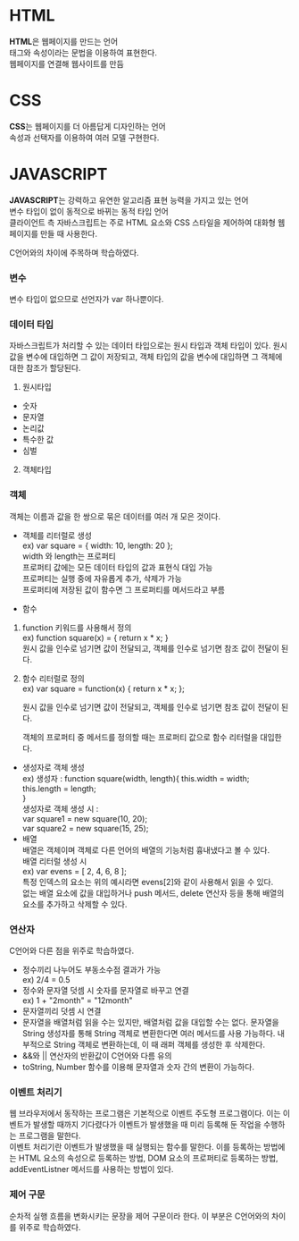 # HTML
**HTML**은 웹페이지를 만드는 언어   
태그와 속성이라는 문법을 이용하여 표현한다.  
웹페이지를 연결해 웹사이트를 만듬
# CSS
**CSS**는 웹페이지를 더 아름답게 디자인하는 언어  
속성과 선택자를 이용하여 여러 모델 구현한다.
# JAVASCRIPT
**JAVASCRIPT**는 강력하고 유연한 알고리즘 표현 능력을 가지고 있는 언어  
변수 타입이 없이 동적으로 바뀌는 동적 타입 언어  
클라이언트 측 자바스크립트는 주로 HTML 요소와 CSS 스타일을 제어하여 대화형 웹페이지를 만들 때 사용한다.  

C언어와의 차이에 주목하며 학습하였다.  

### 변수
변수 타입이 없으므로 선언자가 var 하나뿐이다.  

### 데이터 타입
자바스크립트가 처리할 수 있는 데이터 타입으로는 원시 타입과 객체 타입이 있다. 원시 값을 변수에 대입하면 그 값이 저장되고, 객체 타입의 값을 변수에 대입하면 그 객체에 대한 참조가 할당된다.

1. 원시타입  
* 숫자
* 문자열
* 논리값
* 특수한 값
* 심벌  
2. 객체타입  

### 객체
객체는 이름과 값을 한 쌍으로 묶은 데이터를 여러 개 모은 것이다.   
* 객체를 리터럴로 생성  
ex) var square = { width: 10, length: 20 };  
width 와 length는 프로퍼티  
프로퍼티 값에는 모든 데이터 타입의 값과 표현식 대입 가능  
프로퍼티는 실행 중에 자유롭게 추가, 삭제가 가능  
프로퍼티에 저장된 값이 함수면 그 프로퍼티를 메서드라고 부름

* 함수  
1.  function 키워드를 사용해서 정의  
ex) function square(x) = { return x *  x; }  
원시 값을 인수로 넘기면 값이 전달되고, 객체를 인수로 넘기면 참조 값이 전달이 된다.  
2. 함수 리터럴로 정의  
ex) var square = function(x) { return x * x; };  

    원시 값을 인수로 넘기면 값이 전달되고, 객체를 인수로 넘기면 참조 값이 전달이 된다.  

    객체의 프로퍼티 중 메서드를 정의할 때는 프로퍼티 값으로 함수 리터럴을 대입한다.  
* 생성자로 객체 생성  
ex) 생성자 : function square(width, length){
this.width = width;  
this.length = length;  
}  
생성자로 객체 생성 시 :  
var square1 = new square(10, 20);  
var square2 = new square(15, 25);  
* 배열  
배열은 객체이며 객체로 다른 언어의 배열의 기능처럼 흉내냈다고 볼 수 있다.  
배열 리터럴 생성 시  
ex) var evens = [ 2, 4, 6, 8 ];  
특정 인덱스의 요소는 위의 예시라면 evens[2]와 같이 사용해서 읽을 수 있다.  
없는 배열 요소에 값을 대입하거나 push 메서드, delete 연산자 등을 통해 배열의 요소를 추가하고 삭제할 수 있다.  
### 연산자  
C언어와 다른 점을 위주로 학습하였다.  
* 정수끼리 나누어도 부동소수점 결과가 가능  
ex) 2/4 = 0.5
* 정수와 문자열 덧셈 시 숫자를 문자열로 바꾸고 연결  
ex) 1 + "2month" = "12month"  
* 문자열끼리 덧셈 시 연결  
* 문자열을 배열처럼 읽을 수는 있지만, 배열처럼 값을 대입할 수는 없다. 문자열을 String 생성자를 통해 String 객체로 변환한다면 여러 메서드를 사용 가능하다. 내부적으로 String 객체로 변환하는데, 이 때 래퍼 객체를 생성한 후 삭제한다.  
* &&와 || 연산자의 반환값이 C언어와 다름 유의  
* toString, Number 함수를 이용해 문자열과 숫자 간의 변환이 가능하다.   
### 이벤트 처리기  
웹 브라우저에서 동작하는 프로그램은 기본적으로 이벤트 주도형 프로그램이다. 이는 이벤트가 발생할 때까지 기다렸다가 이벤트가 발생했을 때 미리 등록해 둔 작업을 수행하는 프로그램을 말한다.  
이벤트 처리기란 이벤트가 발생했을 때 실행되는 함수를 말한다. 이를 등록하는 방법에는 HTML 요소의 속성으로 등록하는 방법, DOM 요소의 프로퍼티로 등록하는 방법, addEventListner 메서드를 사용하는 방법이 있다.  
### 제어 구문  
순차적 실행 흐름을 변화시키는 문장을 제어 구문이라 한다.
이 부분은 C언어와의 차이를 위주로 학습하였다.


